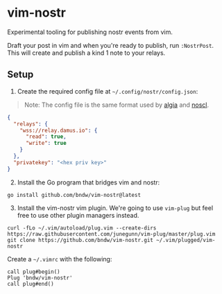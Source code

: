 # vim-nostr

Experimental tooling for publishing nostr events from vim.

Draft your post in vim and when you're ready to publish, run `:NostrPost`.
This will create and publish a kind 1 note to your relays.

## Setup

1. Create the required config file at `~/.config/nostr/config.json`:

> Note: The config file is the same format used by [algia](https://github.com/mattn/algia?tab=readme-ov-file#configuration)
and [noscl](https://github.com/fiatjaf/noscl).


```json
{
  "relays": {
    "wss://relay.damus.io": {
      "read": true,
      "write": true
    }
  },
  "privatekey": "<hex priv key>"
}
```

2. Install the Go program that bridges vim and nostr:

```
go install github.com/bndw/vim-nostr@latest
```

3. Install the vim-nostr vim plugin. We're going to use `vim-plug` but feel free to use other plugin managers instead. 

```
curl -fLo ~/.vim/autoload/plug.vim --create-dirs https://raw.githubusercontent.com/junegunn/vim-plug/master/plug.vim
git clone https://github.com/bndw/vim-nostr.git ~/.vim/plugged/vim-nostr
```

Create a `~/.vimrc` with the following:

```
call plug#begin()
Plug 'bndw/vim-nostr'
call plug#end()
```
